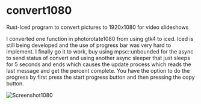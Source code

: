 # convert1080

Rust-Iced program to convert pictures to 1920x1080 for video slideshows

I converted one function in photorotate1080 from using gtk4 to iced. Iced is still being developed and the use of progress bar was very hard to implement. I finally go it to work, buy using mpsc::unbounded for the async to send status of convert and using another async sleeper that just sleeps for 5 seconds and ends which causes the update process which reads the last message and get the percent complete. You have the option to do the progress by first press the start progress button and then pressing the copy button.

![Screenshot1080](https://user-images.githubusercontent.com/18278570/215352790-c79c38d0-e639-4f06-9713-f7e3ec7c3694.png)
